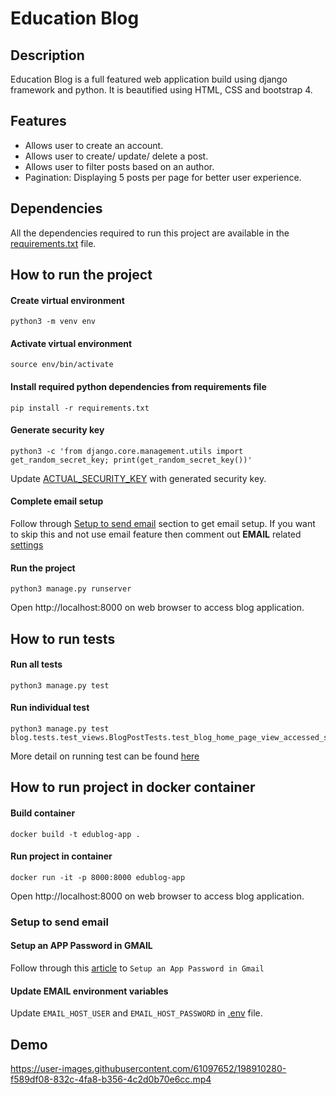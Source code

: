 # Education Blog

## Description

Education Blog is a full featured web application build using django framework and python. It is beautified using HTML, CSS and bootstrap 4.

## Features

- Allows user to create an account.
- Allows user to create/ update/ delete a post.
- Allows user to filter posts based on an author.
- Pagination: Displaying 5 posts per page for better user experience.


## Dependencies

All the dependencies required to run this project are available in the [requirements.txt](https://github.com/chetna-ravat/EduBlog/blob/main/requirements.txt) file.

## How to run the project

#### Create virtual environment
```shell
python3 -m venv env
```

#### Activate virtual environment
```shell
source env/bin/activate
```

#### Install required python dependencies from requirements file
```shell
pip install -r requirements.txt
```

#### Generate security key
```shell
python3 -c 'from django.core.management.utils import get_random_secret_key; print(get_random_secret_key())'
```
Update [ACTUAL_SECURITY_KEY](https://github.com/chetna-ravat/EduBlog/blob/main/src/education_project/.env#L2) with generated security key.

#### Complete email setup
Follow through [Setup to send email](https://github.com/chetna-ravat/EduBlog#setup-to-send-email) section to get email setup.
If you want to skip this and not use email feature then comment out **EMAIL** related [settings](https://github.com/chetna-ravat/EduBlog/blob/main/src/education_project/settings.py#L155)

#### Run the project
```shell
python3 manage.py runserver
```

Open http://localhost:8000 on web browser to access blog application.

## How to run tests

#### Run all tests
```shell
python3 manage.py test
```

#### Run individual test
```shell
python3 manage.py test blog.tests.test_views.BlogPostTests.test_blog_home_page_view_accessed_successfully
```

More detail on running test can be found [here](https://docs.djangoproject.com/en/4.1/topics/testing/overview/#running-tests)

## How to run project in docker container

#### Build container
```shell
docker build -t edublog-app .
```

#### Run project in container
```shell
docker run -it -p 8000:8000 edublog-app
```

Open http://localhost:8000 on web browser to access blog application.

### Setup to send email

#### Setup an APP Password in GMAIL

Follow through this [article](https://www.sitepoint.com/django-send-email/) to `Setup an App Password in Gmail`

#### Update EMAIL environment variables

Update `EMAIL_HOST_USER` and `EMAIL_HOST_PASSWORD` in [.env](https://github.com/chetna-ravat/EduBlog/blob/main/src/education_project/.env) file.

## Demo

https://user-images.githubusercontent.com/61097652/198910280-f589df08-832c-4fa8-b356-4c2d0b70e6cc.mp4
